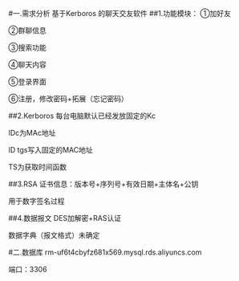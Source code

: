 #一.需求分析
基于Kerboros 的聊天交友软件
##1.功能模块：
①加好友

②群聊信息

③搜索功能

④聊天内容

⑤登录界面

⑥注册，修改密码+拓展（忘记密码）

##2.Kerboros
每台电脑默认已经发放固定的Kc

IDc为MAc地址

ID tgs写入固定的MAC地址

TS为获取时间函数

##3.RSA
证书信息：版本号+序列号+有效日期+主体名+公钥

用于数字签名过程

##4.数据报文
DES加解密+RAS认证

数据字典（报文格式）未确定


#二.数据库
rm-uf6t4cbyfz681x569.mysql.rds.aliyuncs.com

端口：3306
